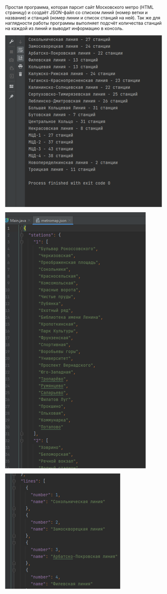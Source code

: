 Простая программа, которая парсит сайт Московского метро (HTML страницу) и создаёт JSON-файл со списком линий (номер ветки и название) и станций (номер линии и список станций на ней). 
Так же для наглядности работы программы выполняет подсчёт количества станций на каждой из линий и выводит информацию в консоль.

![Screenshot](https://github.com/dwodik/HTMLtoJsonParser/blob/master/Screenshot_1.png)

![Screenshot](https://github.com/dwodik/HTMLtoJsonParser/blob/master/Screenshot_2.png)

![Screenshot](https://github.com/dwodik/HTMLtoJsonParser/blob/master/Screenshot_3.png)

